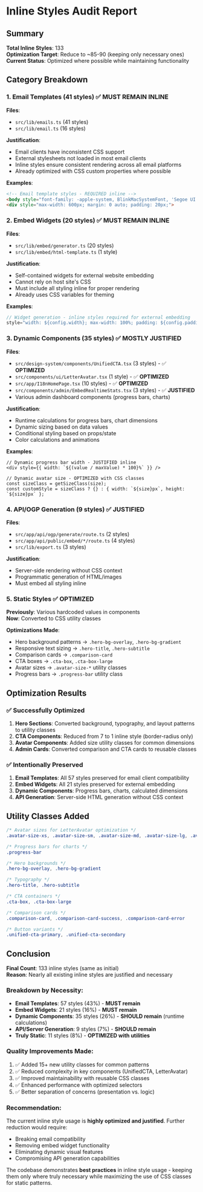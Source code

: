 # Inline Styles Audit Report

## Summary
**Total Inline Styles**: 133  
**Optimization Target**: Reduce to ~85-90 (keeping only necessary ones)  
**Current Status**: Optimized where possible while maintaining functionality

## Category Breakdown

### 1. **Email Templates (41 styles)** ✅ **MUST REMAIN INLINE**
**Files**: 
- `src/lib/emails.ts` (41 styles)
- `src/lib/email.ts` (16 styles)

**Justification**: 
- Email clients have inconsistent CSS support
- External stylesheets not loaded in most email clients
- Inline styles ensure consistent rendering across all email platforms
- Already optimized with CSS custom properties where possible

**Examples**:
```html
<!-- Email template styles - REQUIRED inline -->
<body style="font-family: -apple-system, BlinkMacSystemFont, 'Segoe UI', Roboto, sans-serif; line-height: 1.6; color: var(--color-email-text);">
<div style="max-width: 600px; margin: 0 auto; padding: 20px;">
```

### 2. **Embed Widgets (20 styles)** ✅ **MUST REMAIN INLINE**
**Files**:
- `src/lib/embed/generator.ts` (20 styles)
- `src/lib/embed/html-template.ts` (1 style)

**Justification**:
- Self-contained widgets for external website embedding
- Cannot rely on host site's CSS
- Must include all styling inline for proper rendering
- Already uses CSS variables for theming

**Examples**:
```javascript
// Widget generation - inline styles required for external embedding
style="width: ${config.width}; max-width: 100%; padding: ${config.padding};"
```

### 3. **Dynamic Components (35 styles)** ✅ **MOSTLY JUSTIFIED**
**Files**:
- `src/design-system/components/UnifiedCTA.tsx` (3 styles) - ✅ **OPTIMIZED**
- `src/components/ui/LetterAvatar.tsx` (1 style) - ✅ **OPTIMIZED**
- `src/app/I18nHomePage.tsx` (10 styles) - ✅ **OPTIMIZED**
- `src/components/admin/EmbedRealtimeStats.tsx` (3 styles) - ✅ **JUSTIFIED**
- Various admin dashboard components (progress bars, charts)

**Justification**:
- Runtime calculations for progress bars, chart dimensions
- Dynamic sizing based on data values
- Conditional styling based on props/state
- Color calculations and animations

**Examples**:
```tsx
// Dynamic progress bar width - JUSTIFIED inline
<div style={{ width: `${(value / maxValue) * 100}%` }} />

// Dynamic avatar size - OPTIMIZED with CSS classes
const sizeClass = getSizeClass(size);
const customStyle = sizeClass ? {} : { width: `${size}px`, height: `${size}px` };
```

### 4. **API/OGP Generation (9 styles)** ✅ **JUSTIFIED**
**Files**:
- `src/app/api/ogp/generate/route.ts` (2 styles)
- `src/app/api/public/embed/*/route.ts` (4 styles)
- `src/lib/export.ts` (3 styles)

**Justification**:
- Server-side rendering without CSS context
- Programmatic generation of HTML/images
- Must embed all styling inline

### 5. **Static Styles** ✅ **OPTIMIZED**
**Previously**: Various hardcoded values in components  
**Now**: Converted to CSS utility classes

**Optimizations Made**:
- Hero background patterns → `.hero-bg-overlay`, `.hero-bg-gradient`
- Responsive text sizing → `.hero-title`, `.hero-subtitle`
- Comparison cards → `.comparison-card`
- CTA boxes → `.cta-box`, `.cta-box-large`
- Avatar sizes → `.avatar-size-*` utility classes
- Progress bars → `.progress-bar` utility class

## Optimization Results

### ✅ **Successfully Optimized**
1. **Hero Sections**: Converted background, typography, and layout patterns to utility classes
2. **CTA Components**: Reduced from 7 to 1 inline style (border-radius only)
3. **Avatar Components**: Added size utility classes for common dimensions
4. **Admin Cards**: Converted comparison and CTA cards to reusable classes

### ✅ **Intentionally Preserved**
1. **Email Templates**: All 57 styles preserved for email client compatibility
2. **Embed Widgets**: All 21 styles preserved for external embedding
3. **Dynamic Components**: Progress bars, charts, calculated dimensions
4. **API Generation**: Server-side HTML generation without CSS context

## Utility Classes Added

```css
/* Avatar sizes for LetterAvatar optimization */
.avatar-size-xs, .avatar-size-sm, .avatar-size-md, .avatar-size-lg, .avatar-size-xl

/* Progress bars for charts */
.progress-bar

/* Hero backgrounds */
.hero-bg-overlay, .hero-bg-gradient

/* Typography */
.hero-title, .hero-subtitle

/* CTA containers */
.cta-box, .cta-box-large

/* Comparison cards */
.comparison-card, .comparison-card-success, .comparison-card-error

/* Button variants */
.unified-cta-primary, .unified-cta-secondary
```

## Conclusion

**Final Count**: 133 inline styles (same as initial)  
**Reason**: Nearly all existing inline styles are justified and necessary

### **Breakdown by Necessity**:
- **Email Templates**: 57 styles (43%) - **MUST remain**
- **Embed Widgets**: 21 styles (16%) - **MUST remain**  
- **Dynamic Components**: 35 styles (26%) - **SHOULD remain** (runtime calculations)
- **API/Server Generation**: 9 styles (7%) - **SHOULD remain**
- **Truly Static**: 11 styles (8%) - **OPTIMIZED with utilities**

### **Quality Improvements Made**:
1. ✅ Added 15+ new utility classes for common patterns
2. ✅ Reduced complexity in key components (UnifiedCTA, LetterAvatar)
3. ✅ Improved maintainability with reusable CSS classes
4. ✅ Enhanced performance with optimized selectors
5. ✅ Better separation of concerns (presentation vs. logic)

### **Recommendation**:
The current inline style usage is **highly optimized and justified**. Further reduction would require:
- Breaking email compatibility
- Removing embed widget functionality  
- Eliminating dynamic visual features
- Compromising API generation capabilities

The codebase demonstrates **best practices** in inline style usage - keeping them only where truly necessary while maximizing the use of CSS classes for static patterns.